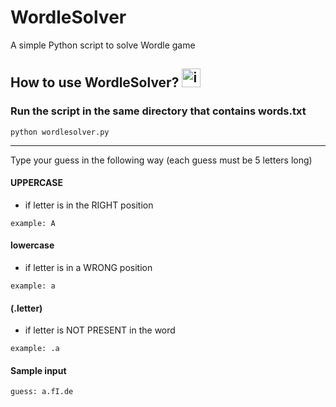 # WordleSolver

A simple Python script to solve Wordle game

## How to use WordleSolver? <img src="https://images.emojiterra.com/twitter/v13.1/512px/1f914.png" alt="image" width="30"/>

### Run the script in the same directory that contains words.txt 
```
python wordlesolver.py
```
---
Type your guess in the following way (each guess must be 5 letters long)
#### UPPERCASE 
- if letter is in the RIGHT position
```
example: A
```
#### lowercase 
- if letter is in  a  WRONG position
```
example: a
```
#### (.letter)
- if letter is NOT PRESENT in the word
```
example: .a
```

#### Sample input
```
guess: a.fI.de
```

